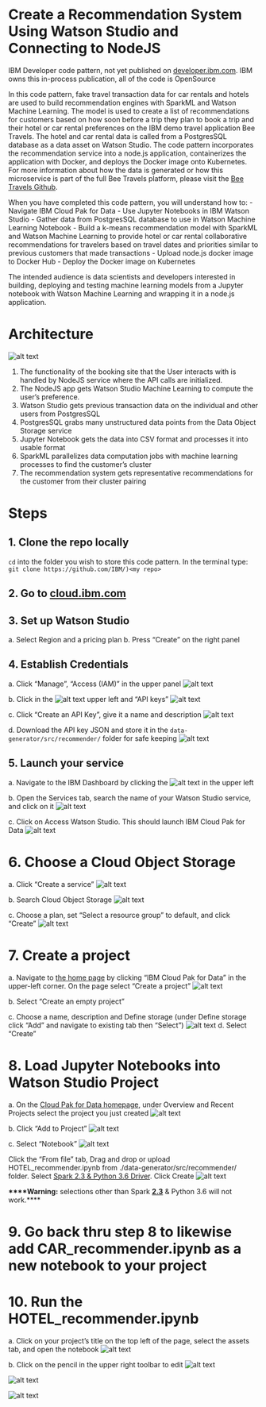 # Create a Recommendation System Using Watson Studio and Connecting to NodeJS 
IBM Developer code pattern, not yet published on [developer.ibm.com](https://developer.ibm.com/). IBM owns this in-process publication, all of the code is OpenSource

In this code pattern, fake travel transaction data for car rentals and hotels are used to build recommendation engines with SparkML and Watson Machine Learning. The model is used to create a list of recommendations for customers based on how soon before a trip they plan to book a trip and their hotel or car rental preferences on the IBM demo travel application Bee Travels. The hotel and car rental data is called from a PostgresSQL database as a data asset on Watson Studio. The code pattern incorporates the recommendation service into a node.js application, containerizes the application with Docker, and deploys the Docker image onto Kubernetes. For more information about how the data is generated or how this microservice is part of the full Bee Travels platform, please visit the [Bee Travels Github](https://github.com/bee-travels/). 

When you have completed this code pattern, you will understand how to:
    - Navigate IBM Cloud Pak for Data
    - Use Jupyter Notebooks in IBM Watson Studio
    - Gather data from PostgresSQL database to use in Watson Machine Learning Notebook
    - Build a k-means recommendation model with SparkML and Watson Machine Learning to provide hotel or car rental collaborative recommendations for travelers based on travel dates and priorities similar to previous customers that made transactions
    - Upload node.js docker image to Docker Hub
    - Deploy the Docker image on Kubernetes
    
The intended audience is data scientists and developers interested in building, deploying and testing machine learning models from a Jupyter notebook with Watson Machine Learning and wrapping it in a node.js application.

# Architecture
![alt text](https://github.com/mhrosen/recommendation-code-pattern/blob/master/Images-for-ReadMe/Image1.jpeg)

1. The functionality of the booking site that the User interacts with is handled by NodeJS service where the API calls are initialized.
2. The NodeJS app gets Watson Studio Machine Learning to compute the user’s preference.
3. Watson Studio gets previous transaction data on the individual and other users from PostgresSQL
4. PostgresSQL grabs many unstructured data points from the Data Object Storage service
5. Jupyter Notebook gets the data into CSV format and processes it into usable format
6. SparkML parallelizes data computation jobs with machine learning processes to find the customer’s cluster
7. The recommendation system gets representative recommendations for the customer from their cluster pairing

# Steps
 ## 1. Clone the repo locally
`cd` into the folder you wish to store this code pattern. In the terminal type:
    ```git clone https://github.com/IBM/)<my repo> ```
 ## 2. Go to [cloud.ibm.com](cloud.ibm.com)
 ## 3. Set up Watson Studio 
   a. Select Region and a pricing plan
   b. Press “Create” on the right panel
 ## 4. Establish Credentials
   a. Click “Manage”, “Access (IAM)” in the upper panel
   ![alt text](https://github.com/mhrosen/recommendation-code-pattern/blob/master/Images-for-ReadMe/Image2.jpeg)

   b. Click in the ![alt text](https://github.com/mhrosen/recommendation-code-pattern/blob/master/Images-for-ReadMe/Image%208-2-20%20at%2011.05%20PM.jpeg) upper left and “API keys”
![alt text](https://github.com/mhrosen/recommendation-code-pattern/blob/master/Images-for-ReadMe/Image4.jpeg)
   
   c. Click “Create an API Key”, give it a name and description
![alt text](https://github.com/mhrosen/recommendation-code-pattern/blob/master/Images-for-ReadMe/Image5.jpeg)
    
   d. Download the API key JSON and store it in the ```data-generator/src/recommender/``` folder for safe keeping
![alt text](https://github.com/mhrosen/recommendation-code-pattern/blob/master/Images-for-ReadMe/Image6.jpeg)

 ## 5. Launch your service
   a. Navigate to the IBM Dashboard by clicking the ![alt text](https://github.com/mhrosen/recommendation-code-pattern/blob/master/Images-for-ReadMe/Image%208-2-20%20at%2011.05%20PM.jpeg) in the upper left

  b. Open the Services tab, search the name of your Watson Studio service, and click on it
![alt text](https://github.com/mhrosen/recommendation-code-pattern/blob/master/Images-for-ReadMe/Image7.jpeg)
  
  c. Click on Access Watson Studio. This should launch IBM Cloud Pak for Data
![alt text](https://github.com/mhrosen/recommendation-code-pattern/blob/master/Images-for-ReadMe/Image8.jpeg)

# 6. Choose a Cloud Object Storage 
  a. Click “Create a service”
![alt text](https://github.com/mhrosen/recommendation-code-pattern/blob/master/Images-for-ReadMe/Image9.jpeg)
  
  b. Search Cloud Object Storage
![alt text](https://github.com/mhrosen/recommendation-code-pattern/blob/master/Images-for-ReadMe/Image10.jpeg)
  
  c. Choose a plan, set “Select a resource group” to default, and click “Create”
![alt text](https://github.com/mhrosen/recommendation-code-pattern/blob/master/Images-for-ReadMe/Image11.jpeg)

# 7. Create a project
  a. Navigate to [the home page](https://dataplatform.cloud.ibm.com/home2?context=cpdaas) by clicking “IBM Cloud Pak for Data” in the upper-left corner. On the page select “Create a project”
![alt text](https://github.com/mhrosen/recommendation-code-pattern/blob/master/Images-for-ReadMe/Image12.jpeg)
  
  b. Select “Create an empty project”
  
  c. Choose a name, description and Define storage
 (under Define storage click “Add” and navigate to existing tab then “Select”)
![alt text](https://github.com/mhrosen/recommendation-code-pattern/blob/master/Images-for-ReadMe/Image13.jpeg)
  d. Select “Create”

# 8. Load Jupyter Notebooks into Watson Studio Project
  a. On the [Cloud Pak for Data homepage](https://dataplatform.cloud.ibm.com/home2?context=cpdaas), under Overview and Recent Projects select the project you just created
![alt text](https://github.com/mhrosen/recommendation-code-pattern/blob/master/Images-for-ReadMe/Image14.jpeg)

b. Click “Add to Project”
![alt text](https://github.com/mhrosen/recommendation-code-pattern/blob/master/Images-for-ReadMe/Image15.jpeg)

c. Select “Notebook”
![alt text](https://github.com/mhrosen/recommendation-code-pattern/blob/master/Images-for-ReadMe/Image16.jpeg)

Click the “From file” tab, Drag and drop or upload HOTEL_recommender.ipynb from ./data-generator/src/recommender/ folder. Select <ins>Spark 2.3 & Python 3.6 Driver</ins>. Click Create
![alt text](https://github.com/mhrosen/recommendation-code-pattern/blob/master/Images-for-ReadMe/Image17.jpeg)

<p><b>****Warning:</b>  selections other than Spark <ins><b>2.3</b></ins> & Python 3.6 will not work.****</p>


# 9. Go back thru step 8 to likewise add CAR_recommender.ipynb as a new notebook to your project

# 10. Run the HOTEL_recommender.ipynb
  a. Click on your project’s title on the top left of the page, select the assets tab, and open the notebook
![alt text](https://github.com/mhrosen/recommendation-code-pattern/blob/master/Images-for-ReadMe/Image18.jpeg)

  b. Click on the pencil in the upper right toolbar to edit
![alt text](https://github.com/mhrosen/recommendation-code-pattern/blob/master/Images-for-ReadMe/Image19.jpeg)

![alt text](https://github.com/mhrosen/recommendation-code-pattern/blob/master/Images-for-ReadMe/Image20.jpeg)

![alt text](https://github.com/mhrosen/recommendation-code-pattern/blob/master/Images-for-ReadMe/Image21.jpeg)
